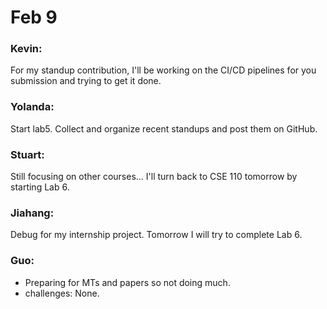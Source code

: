 # Feb 9

### Kevin:
For my standup contribution, I'll be working on the CI/CD pipelines for you submission and trying to get it done.

### Yolanda:
Start lab5. Collect and organize recent standups and post them on GitHub.

### Stuart:
Still focusing on other courses... I'll turn back to CSE 110 tomorrow by starting Lab 6.

### Jiahang:
Debug for my internship project. Tomorrow I will try to complete Lab 6.

### Guo:
- Preparing for MTs and papers so not doing much.
- challenges: None.
